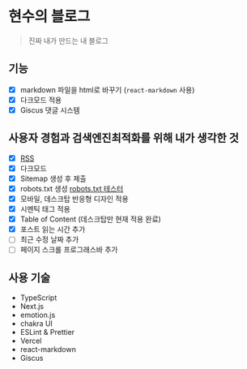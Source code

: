 # 현수의 블로그

> 진짜 내가 만드는 내 블로그

## 기능

- [x] markdown 파일을 html로 바꾸기 (`react-markdown` 사용)
- [x] 다크모드 적용
- [x] Giscus 댓글 시스템

## 사용자 경험과 검색엔진최적화를 위해 내가 생각한 것

- [x] [RSS](https://junghyeonsu-dev.vercel.app/rss.xml)
- [x] 다크모드
- [x] Sitemap 생성 후 제출
- [x] robots.txt 생성 [robots.txt 테스터](https://www.google.com/webmasters/tools/robots-testing-tool?hl=ko&siteUrl=https://junghyeonsu-dev.vercel.app/)
- [x] 모바일, 데스크탑 반응형 디자인 적용
- [x] 시멘틱 태그 적용
- [x] Table of Content (데스크탑만 현재 적용 완료)
- [x] 포스트 읽는 시간 추가
- [ ] 최근 수정 날짜 추가
- [ ] 페이지 스크롤 프로그래스바 추가

## 사용 기술

- TypeScript
- Next.js
- emotion.js
- chakra UI
- ESLint & Prettier
- Vercel
- react-markdown
- Giscus
